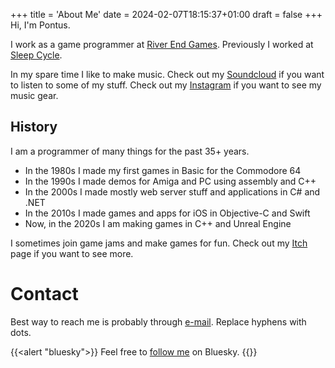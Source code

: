 +++
title = 'About Me'
date = 2024-02-07T18:15:37+01:00
draft = false
+++
Hi, I'm Pontus.

I work as a game programmer at [River End Games](https://riverendgames.com).
Previously I worked at [Sleep Cycle](https://sleepcycle.com).

In my spare time I like to make music.
Check out my [Soundcloud](https://soundcloud.com/epoksound) if you want to listen to some of my stuff.
Check out my [Instagram](https://www.instagram.com/epok_modular/) if you want to see my music gear.

## History
I am a programmer of many things for the past 35+ years.
- In the 1980s I made my first games in Basic for the Commodore 64
- In the 1990s I made demos for Amiga and PC using assembly and C++
- In the 2000s I made mostly web server stuff and applications in C# and .NET
- In the 2010s I made games and apps for iOS in Objective-C and Swift
- Now, in the 2020s I am making games in C++ and Unreal Engine


I sometimes join game jams and make games for fun.
Check out my [Itch](https://sunpot.itch.io/) page if you want to see more.

# Contact
Best way to reach me is probably through [e-mail](mailto:pontus-munck@gmail-com). Replace hyphens with dots.

{{<alert "bluesky">}}
Feel free to [follow me](https://bsky.app/profile/pontusm.net) on Bluesky.
{{</alert>}}

